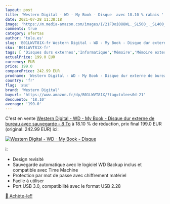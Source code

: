 ```yaml
---
layout: post
title: 'Western Digital - WD - My Book - Disque  avec 18.10 % rabais '
date: 2021-07-28 11:38:18
image: 'https://m.media-amazon.com/images/I/21FDoiO88WL._SL500_._SL400_.jpg'
comments: true
category: ofertas
author: 'tole.es'
slug: 'B01LWVT81X-fr Western Digital - WD - My Book - Disque dur externe de...'
sku: 'B01LWVT81X-fr'
tags: [ 'Disques durs externes','Informatique','Mémoire','Mémoire externe','western digital', ]
actualPrice: 199.0 EUR
currency: EUR
price: 199.0
comparePrice: 242.99 EUR
prodname: 'Western Digital - WD - My Book - Disque dur externe de bureau avec sauvegarde - 8 To'
country: 'fr'
flag: '🇫🇷'
brand: 'Western Digital'
buyurl: 'https://www.amazon.fr/dp/B01LWVT81X/?tag=tolees0d-21'
descuento: '18.10'
average: '199.0'
---
```


C'est en vente [Western Digital - WD - My Book - Disque dur externe de bureau avec sauvegarde - 8 To](https://www.amazon.fr/dp/B01LWVT81X/?tag=tolees0d-21)  à  18.10 % de réduction, prix final  199.0 EUR (original: 242.99 EUR) ici:

[![Western Digital - WD - My Book - Disque ](https://m.media-amazon.com/images/I/21FDoiO88WL._SL500_._SL400_.jpg)](https://www.amazon.fr/dp/B01LWVT81X/?tag=tolees0d-21)

ℹ️:

- Design revisité
- Sauvegarde automatique avec le logiciel WD Backup inclus et compatible avec Time Machine
- Protection par mot de passe avec chiffrement matériel
- Facile à utiliser
- Port USB 3.0, compatibilité avec le format USB 2.28

[🛒 Achète-le!!](https://www.amazon.fr/dp/B01LWVT81X/?tag=tolees0d-21)
